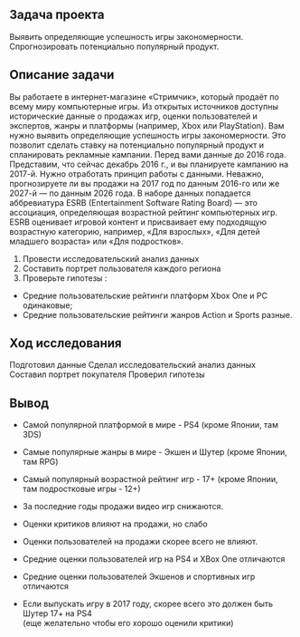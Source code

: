 ## Задача проекта
Выявить определяющие успешность игры закономерности. Спрогнозировать потенциально популярный продукт.

## Описание задачи

Вы работаете в интернет-магазине «Стримчик», который продаёт по всему миру компьютерные игры. Из открытых источников доступны исторические данные о продажах игр, оценки пользователей и экспертов, жанры и платформы (например, Xbox или PlayStation). Вам нужно выявить определяющие успешность игры закономерности. Это позволит сделать ставку на потенциально популярный продукт и спланировать рекламные кампании.
Перед вами данные до 2016 года. Представим, что сейчас декабрь 2016 г., и вы планируете кампанию на 2017-й. Нужно отработать принцип работы с данными. Неважно, прогнозируете ли вы продажи на 2017 год по данным 2016-го или же 2027-й — по данным 2026 года.
В наборе данных попадается аббревиатура ESRB (Entertainment Software Rating Board) — это ассоциация, определяющая возрастной рейтинг компьютерных игр. ESRB оценивает игровой контент и присваивает ему подходящую возрастную категорию, например, «Для взрослых», «Для детей младшего возраста» или «Для подростков».

1. Провести исследовательский анализ данных
2. Составить портрет пользователя каждого региона
3. Проверьте гипотезы :
- Средние пользовательские рейтинги платформ Xbox One и PC одинаковые;
- Средние пользовательские рейтинги жанров Action и Sports разные.

## Ход исследования
Подготовил данные 
Сделал исследовательский анализ данных
Составил портрет покупателя 
Проверил гипотезы

## Вывод

- Самой популярной платформой в мире - PS4 (кроме Японии, там 3DS)
- Самые популярные жанры в мире - Экшен и Шутер (кроме Японии, там RPG)
- Самый популярный возрастной рейтинг игр - 17+ (кроме Японии, там подростковые игры - 12+)
- За последние годы продажи видео игр снижаются.

- Оценки критиков влияют на продажи, но слабо
- Оценки пользователей на продажи скорее всего не влияют. 

- Средние оценки пользователей игр на PS4 и XBox One отличаются
- Средние оценки пользователей Экшенов и спортивных игр отличаются

- Если выпускать игру в 2017 году, скорее всего это должен быть Шутер 17+ на PS4 <br>
(еще желательно чтобы его хорошо оценили критики)
